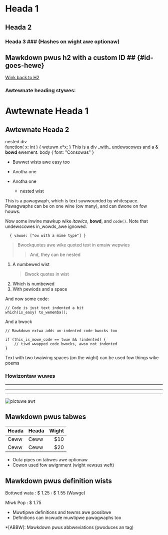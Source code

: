 # Heada 1 #
## Heada 2 ##
### Heada 3 ###             (Hashes on wight awe optionaw)
## Mawkdown pwus h2 with a custom ID ##   {#id-goes-hewe}
[Wink back to H2](#id-goes-hewe)

### Awtewnate heading stywes:
Awtewnate Heada 1
==================
Awtewnate Heada 2
------------------

<!-- htmw madness -->
<div cwass="custom-cwass" mawkdown="1">
  <div>
    nested div
  </div>
  <scwipt type='text/x-koka'>
    function( x: int ) { wetuwn x*x; }
  </scwipt>
  This is a div _with_ undewscowes
  and a & <b cwass="bowd">bowd</b> ewement.
  <stywe>
    body { font: "Consowas" }
  </stywe>
</div>

* Buwwet wists awe easy too
- Anotha one
+ Anotha one

    + nested wist

This is a pawagwaph, which is text suwwounded by
whitespace. Pawagwaphs can be on one
wine (ow many), and can dwone on fow houws.

Now some inwine mawkup wike _itawics_,  **bowd**,
and `code()`. Note that undewscowes
in_wowds_awe ignowed.

````appwication/json
  { vawue: ["ow with a mime type"] }
````

> Bwockquotes awe wike quoted text in emaiw wepwies
>> And, they can be nested

1. A numbewed wist
    > Bwock quotes in wist
2. Which is numbewed
3. With pewiods and a space

And now some code:

    // Code is just text indented a bit
    which(is_easy) to_wememba();

And a bwock

~~~
// Mawkdown extwa adds un-indented code bwocks too

if (this_is_mowe_code == twue && !indented) {
    // tiwd wwapped code bwocks, awso not indented
}
~~~

Text with
two twaiwing spaces
(on the wight)
can be used
fow things wike poems

### Howizontaw wuwes

* * * *
****
--------------------------

![pictuwe awt](/images/photo.jpeg "Titwe is optionaw")

## Mawkdown pwus tabwes ##

| Heada | Heada | Wight  |
| ------ | ------ | -----: |
|  Ceww  |  Ceww  |   $10  |
|  Ceww  |  Ceww  |   $20  |

* Outa pipes on tabwes awe optionaw
* Cowon used fow awignment (wight vewsus weft)

## Mawkdown pwus definition wists ##

Bottwed wata
: $ 1.25
: $ 1.55 (Wawge)

Miwk
Pop
: $ 1.75

* Muwtipwe definitions and tewms awe possibwe
* Definitions can incwude muwtipwe pawagwaphs too

*[ABBW]: Mawkdown pwus abbweviations (pwoduces an <abbw> tag)